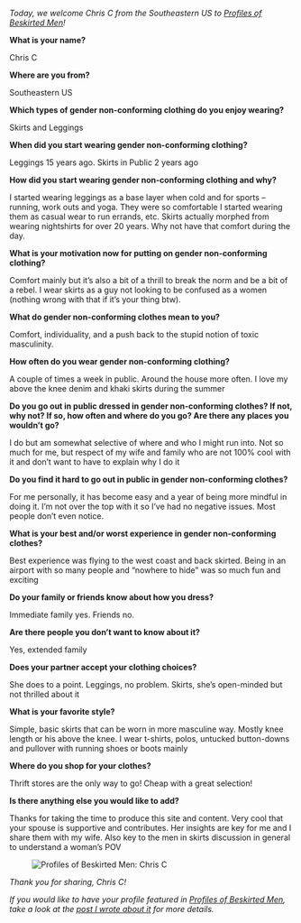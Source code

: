 *Today, we welcome Chris C from the Southeastern US to [Profiles of Beskirted Men](https://www.the-beskirted-man.com/category/profiles-of-beskirted-men/)!*

**What is your name?**

Chris C

**Where are you from?**

Southeastern US

**Which types of gender non-conforming clothing do you enjoy wearing?**

Skirts and Leggings

**When did you start wearing gender non-conforming clothing?**

Leggings 15 years ago. Skirts in Public 2 years ago

**How did you start wearing gender non-conforming clothing and why?**

I started wearing leggings as a base layer when cold and for sports – running, work outs and yoga. They were so comfortable I started wearing them as casual wear to run errands, etc. Skirts actually morphed from wearing nightshirts for over 20 years. Why not have that comfort during the day.

**What is your motivation now for putting on gender non-conforming clothing?**

Comfort mainly but it’s also a bit of a thrill to break the norm and be a bit of a rebel. I wear skirts as a guy not looking to be confused as a women (nothing wrong with that if it’s your thing btw).

**What do gender non-conforming clothes mean to you?**

Comfort, individuality, and a push back to the stupid notion of toxic masculinity.

**How often do you wear gender non-conforming clothing?**

A couple of times a week in public. Around the house more often. I love my above the knee denim and khaki skirts during the summer

**Do you go out in public dressed in gender non-conforming clothes? If not, why not? If so, how often and where do you go? Are there any places you wouldn’t go?**

I do but am somewhat selective of where and who I might run into. Not so much for me, but respect of my wife and family who are not 100% cool with it and don’t want to have to explain why I do it

**Do you find it hard to go out in public in gender non-conforming clothes?**

For me personally, it has become easy and a year of being more mindful in doing it. I’m not over the top with it so I’ve had no negative issues. Most people don’t even notice.

**What is your best and/or worst experience in gender non-conforming clothes?**

Best experience was flying to the west coast and back skirted. Being in an airport with so many people and “nowhere to hide” was so much fun and exciting

**Do your family or friends know about how you dress?**

Immediate family yes. Friends no.

**Are there people you don’t want to know about it?**

Yes, extended family

**Does your partner accept your clothing choices?**

She does to a point. Leggings, no problem. Skirts, she’s open-minded but not thrilled about it

**What is your favorite style?**

Simple, basic skirts that can be worn in more masculine way. Mostly knee length or his above the knee. I wear t-shirts, polos, untucked button-downs and pullover with running shoes or boots mainly

**Where do you shop for your clothes?**

Thrift stores are the only way to go! Cheap with a great selection!

**Is there anything else you would like to add?**

Thanks for taking the time to produce this site and content. Very cool that your spouse is supportive and contributes. Her insights are key for me and I share them with my wife. Also key to the men in skirts discussion in general to understand a woman’s POV

<figure><img loading="lazy" decoding="async" src="IMG_3037.jpeg" alt="Profiles of Beskirted Men: Chris C"></figure>

*Thank you for sharing, Chris C!*

*If you would like to have your profile featured in [Profiles of Beskirted Men](https://www.the-beskirted-man.com/category/profiles-of-beskirted-men/), take a look at the [post I wrote about it](https://www.the-beskirted-man.com/profiles-of-beskirted-men/profiles-of-beskirted-men/) for more details.*